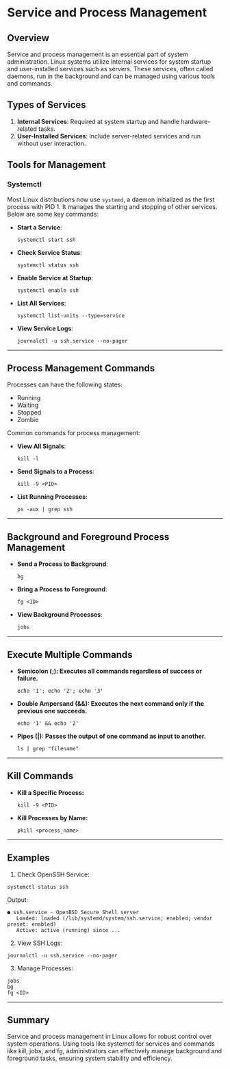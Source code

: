 # Service and Process Management

## Overview
Service and process management is an essential part of system administration. Linux systems utilize internal services for system startup and user-installed services such as servers. These services, often called daemons, run in the background and can be managed using various tools and commands.

## Types of Services
1. **Internal Services**: Required at system startup and handle hardware-related tasks.
2. **User-Installed Services**: Include server-related services and run without user interaction.

## Tools for Management
### **Systemctl**
Most Linux distributions now use `systemd`, a daemon initialized as the first process with PID 1. It manages the starting and stopping of other services. Below are some key commands:

- **Start a Service**:
  ```
  systemctl start ssh
  ```

- **Check Service Status**:
  ```
  systemctl status ssh
  ```

- **Enable Service at Startup**:
  ```
  systemctl enable ssh
  ```
  
- **List All Services**:
  ```
  systemctl list-units --type=service
  ```
  
- **View Service Logs**:
  ```
  journalctl -u ssh.service --no-pager
  ```

---

## Process Management Commands
Processes can have the following states:
- Running
- Waiting
- Stopped
- Zombie

Common commands for process management:

- **View All Signals**:
  ```
  kill -l
  ```

- **Send Signals to a Process**:
  ```
  kill -9 <PID>
  ```
  
- **List Running Processes**:
  ```
  ps -aux | grep ssh
  ```

---

## Background and Foreground Process Management

- **Send a Process to Background**:
  ```
  bg
  ```
  
- **Bring a Process to Foreground**:
  ```
  fg <ID>
  ```
  
- **View Background Processes**:
  ```
  jobs
  ```

---

## Execute Multiple Commands

- **Semicolon (;): Executes all commands regardless of success or failure.**
  ```
  echo '1'; echo '2'; echo '3'
  ```
  
- **Double Ampersand (&&): Executes the next command only if the previous one succeeds.**
  ```
  echo '1' && echo '2'
  ```
  
- **Pipes (|): Passes the output of one command as input to another.**
  ```
  ls | grep "filename"
  ```

---

## Kill Commands

- **Kill a Specific Process:**
  ```
  kill -9 <PID>
  ```
  
- **Kill Processes by Name:**
  ```
  pkill <process_name>
  ```

---

## Examples

1) Check OpenSSH Service:
```
systemctl status ssh
```

Output:
```
● ssh.service - OpenBSD Secure Shell server
   Loaded: loaded (/lib/systemd/system/ssh.service; enabled; vendor preset: enabled)
   Active: active (running) since ...
```

2) View SSH Logs:
```
journalctl -u ssh.service --no-pager
```

3) Manage Processes:
```
jobs
bg
fg <ID>
```

---

## Summary
Service and process management in Linux allows for robust control over system operations. Using tools like systemctl for services and commands like kill, jobs, and fg, administrators can effectively manage background and foreground tasks, ensuring system stability and efficiency.
